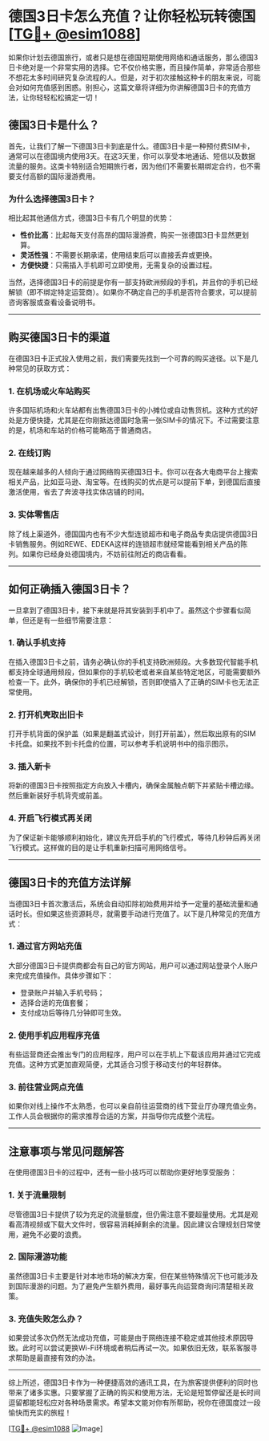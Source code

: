 # 德国3日卡怎么充值？让你轻松玩转德国 [[TG💪+ @esim1088](https://t.me/s/esim1088)]

如果你计划去德国旅行，或者只是想在德国短期使用网络和通话服务，那么德国3日卡绝对是一个非常实用的选择。它不仅价格实惠，而且操作简单，非常适合那些不想花太多时间研究复杂流程的人。但是，对于初次接触这种卡的朋友来说，可能会对如何充值感到困惑。别担心，这篇文章将详细为你讲解德国3日卡的充值方法，让你轻轻松松搞定一切！

## 德国3日卡是什么？

首先，让我们了解一下德国3日卡到底是什么。德国3日卡是一种预付费SIM卡，通常可以在德国境内使用3天。在这3天里，你可以享受本地通话、短信以及数据流量的服务。这类卡特别适合短期旅行者，因为他们不需要长期绑定合约，也不需要支付高额的国际漫游费用。

### 为什么选择德国3日卡？

相比起其他通信方式，德国3日卡有几个明显的优势：
- **性价比高**：比起每天支付高昂的国际漫游费，购买一张德国3日卡显然更划算。
- **灵活性强**：不需要长期承诺，使用结束后可以直接丢弃或更换。
- **方便快捷**：只需插入手机即可立即使用，无需复杂的设置过程。

当然，选择德国3日卡的前提是你有一部支持欧洲频段的手机，并且你的手机已经解锁（即不绑定特定运营商）。如果你不确定自己的手机是否符合要求，可以提前咨询客服或查看设备说明书。

---

## 购买德国3日卡的渠道

在德国3日卡正式投入使用之前，我们需要先找到一个可靠的购买途径。以下是几种常见的获取方式：

### 1. 在机场或火车站购买

许多国际机场和火车站都有出售德国3日卡的小摊位或自动售货机。这种方式的好处是方便快捷，尤其是在你刚抵达德国时急需一张SIM卡的情况下。不过需要注意的是，机场和车站的价格可能略高于普通商店。

### 2. 在线订购

现在越来越多的人倾向于通过网络购买德国3日卡。你可以在各大电商平台上搜索相关产品，比如亚马逊、淘宝等。在线购买的优点是可以提前下单，到德国后直接激活使用，省去了奔波寻找实体店铺的时间。

### 3. 实体零售店

除了线上渠道外，德国国内也有不少大型连锁超市和电子商品专卖店提供德国3日卡销售服务。例如REWE、EDEKA这样的连锁超市就经常能看到相关产品的陈列。如果你已经身处德国境内，不妨前往附近的商店看看。

---

## 如何正确插入德国3日卡？

一旦拿到了德国3日卡，接下来就是将其安装到手机中了。虽然这个步骤看似简单，但还是有一些细节需要注意：

### 1. 确认手机支持

在插入德国3日卡之前，请务必确认你的手机支持欧洲频段。大多数现代智能手机都支持全球通用频段，但如果你的手机较老或者来自某些特定地区，可能需要额外检查一下。此外，确保你的手机已经解锁，否则即使插入了正确的SIM卡也无法正常使用。

### 2. 打开机壳取出旧卡

打开手机背面的保护盖（如果是翻盖式设计，则打开前盖），然后取出原有的SIM卡托盘。如果找不到卡托盘的位置，可以参考手机说明书中的指示图示。

### 3. 插入新卡

将新的德国3日卡按照指定方向放入卡槽内，确保金属触点朝下并紧贴卡槽边缘。然后重新装好手机背壳或前盖。

### 4. 开启飞行模式再关闭

为了保证新卡能够顺利初始化，建议先开启手机的飞行模式，等待几秒钟后再关闭飞行模式。这样做的目的是让手机重新扫描可用网络信号。

---

## 德国3日卡的充值方法详解

当德国3日卡首次激活后，系统会自动扣除初始费用并给予一定量的基础流量和通话时长。但如果这些资源耗尽，就需要手动进行充值了。以下是几种常见的充值方式：

### 1. 通过官方网站充值

大部分德国3日卡提供商都会有自己的官方网站，用户可以通过网站登录个人账户来完成充值操作。具体步骤如下：
- 登录账户并输入手机号码；
- 选择合适的充值套餐；
- 支付成功后等待几分钟即可生效。

### 2. 使用手机应用程序充值

有些运营商还会推出专门的应用程序，用户可以在手机上下载该应用并通过它完成充值。这种方式更加直观简便，尤其适合习惯于移动支付的年轻群体。

### 3. 前往营业网点充值

如果你对线上操作不太熟悉，也可以亲自前往运营商的线下营业厅办理充值业务。工作人员会根据你的需求推荐合适的方案，并指导你完成整个流程。

---

## 注意事项与常见问题解答

在使用德国3日卡的过程中，还有一些小技巧可以帮助你更好地享受服务：

### 1. 关于流量限制

尽管德国3日卡提供了较为充足的流量额度，但仍需注意不要超量使用。尤其是观看高清视频或下载大文件时，很容易消耗掉剩余的流量。因此建议合理规划日常使用，避免不必要的浪费。

### 2. 国际漫游功能

虽然德国3日卡主要是针对本地市场的解决方案，但在某些特殊情况下也可能涉及到国际漫游的问题。为了避免产生额外费用，最好事先向运营商询问清楚相关政策。

### 3. 充值失败怎么办？

如果尝试多次仍然无法成功充值，可能是由于网络连接不稳定或其他技术原因导致。此时可以尝试更换Wi-Fi环境或者稍后再试一次。如果依旧无效，联系客服寻求帮助是最直接有效的办法。

---

综上所述，德国3日卡作为一种便捷高效的通讯工具，在为旅客提供便利的同时也带来了诸多实惠。只要掌握了正确的购买和使用方法，无论是短暂停留还是长时间逗留都能轻松应对各种场景需求。希望本文能对你有所帮助，祝你在德国度过一段愉快而充实的旅程！ 

[[TG💪+ @esim1088](https://t.me/s/esim1088) ![Image](https://i.postimg.cc/4NQfJmqS/Snipaste-2025-05-13-00-14-12.png)]